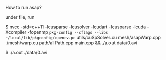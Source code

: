 How to run asap?

under file, run

$ nvcc -std=c++11 -lcusparse -lcusolver -lcudart -lcusparse -lcuda -Xcompiler -fopenmp `pkg-config --cflags --libs ~/local/lib/pkgconfig/opencv.pc` utils/cuSpSolver.cu mesh/asapWarp.cpp ./mesh/warp.cu path/allPath.cpp main.cpp && ./a.out data/0.avi

$ ./a.out ./data/0.avi

